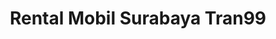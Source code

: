 ---
language: id
layout: urlforward
icon: https://tran99.com/static/rental-mobil-surabaya-tran99-logo.png
title: Rental Mobil Surabaya Tran99
permalink: /tran99/
link: https://search.google.com/local/writereview?placeid=ChIJfZE8s9_l1y0RgDxQ3v1-Res
---